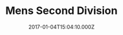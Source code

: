 ---
title: Mens Second Division
date: 2017-01-04T15:04:10.000Z
image: /img/second-div.jpg
training: 6pm Tuesday at Mad Hatters, 6pm Thursday at OFC
order: 10
coaches: Scott Anderson
email: onerahifootballclub@outlook.co.nz
---